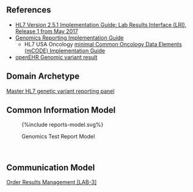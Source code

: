 ## References

- [HL7 Version 2.5.1 Implementation Guide: Lab Results Interface (LRI), Release 1 from May 2017](https://confluence.hl7.org/download/attachments/25559919/2018%2004%2003%20-%20V2%20LRI%20-%20Ch.%205%20CG%20and%20Code%20System%20Tables.pdf?api=v2)
- [Genomics Reporting Implementation Guide](https://build.fhir.org/ig/HL7/genomics-reporting/index.html)
  - HL7 USA Oncology [minimal Common Oncology Data Elements (mCODE) Implementation Guide](https://build.fhir.org/ig/HL7/fhir-mCODE-ig/index.html)
- [openEHR Genomic variant result](https://ckm.openehr.org/ckm/archetypes/1013.1.3759)

## Domain Archetype

[Master HL7 genetic variant reporting panel](https://interop-nwengland.github.io/LTW-Genomics/Questionnaire-81247-9.html)

## Common Information Model

<figure>
{%include reports-model.svg%}
<p id="fX.X.X.X-X" class="figureTitle">Genomics Test Report Model</p>
</figure>
<br clear="all">

## Communication Model

[Order Results Management [LAB-3]](LAB-3.html)
